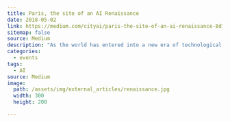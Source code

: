 ```yaml
---
title: Paris, the site of an AI Renaissance
date: 2018-05-02
link: https://medium.com/cityai/paris-the-site-of-an-ai-renaissance-8d752dc7a33f
sitemap: false
source: Medium
description: "As the world has entered into a new era of technological transition, Paris is leading the way for France, and on the race to gain back the delay and learn from its mistakes, erasing 30 years of underperformance in innovation.It’s time to be facing the issues we’re addressing today (labor market, industry shifts, brain drain, policy, ethics, democratisation..) and shape the future as we know it, and one that we all want to live in."
categories:
  - events
tags:
  - AI
source: Medium
image: 
  path: /assets/img/external_articles/renaissance.jpg
  width: 300
  height: 200

---
```

